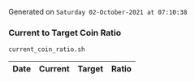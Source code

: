 Generated on `Saturday 02-October-2021 at 07:10:38`

### Current to Target Coin Ratio
`current_coin_ratio.sh`

Date|Current|Target|Ratio
---|---|---|---
